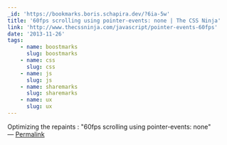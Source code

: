 ```yaml
---
_id: 'https://bookmarks.boris.schapira.dev/?6ia-5w'
title: '60fps scrolling using pointer-events: none | The CSS Ninja'
link: 'http://www.thecssninja.com/javascript/pointer-events-60fps'
date: '2013-11-26'
tags:
    - name: boostmarks
      slug: boostmarks
    - name: css
      slug: css
    - name: js
      slug: js
    - name: sharemarks
      slug: sharemarks
    - name: ux
      slug: ux
---
```


Optimizing the repaints : &quot;60fps scrolling using pointer-events: none&quot;
<br>&#8212;
<a href="https://bookmarks.boris.schapira.dev/?6ia-5w" title="Permalink">Permalink</a>
